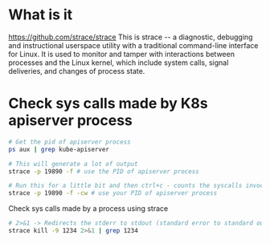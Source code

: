# What is it
https://github.com/strace/strace
This is strace -- a diagnostic, debugging and instructional userspace utility with a traditional command-line interface for Linux. It is used to monitor and tamper with interactions between processes and the Linux kernel, which include system calls, signal deliveries, and changes of process state.

# Check sys calls made by K8s apiserver process
```bash
# Get the pid of apiserver process
ps aux | grep kube-apiserver

# This will generate a lot of output
strace -p 19890 -f # use the PID of apiserver process

# Run this for a little bit and then ctrl+c - counts the syscalls invocations.
strace -p 19890 -f -cw # use your PID of apiserver process
```

Check sys calls made by a process using strace
```bash
# 2>&1 -> Redirects the stderr to stdout (standard error to standard output)
strace kill -9 1234 2>&1 | grep 1234
```